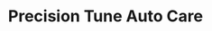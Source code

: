 ---
title: "Precision Tune Auto Care"
url: /florence/precision-tune-auto-care/
shop: Autowerkstatt
---